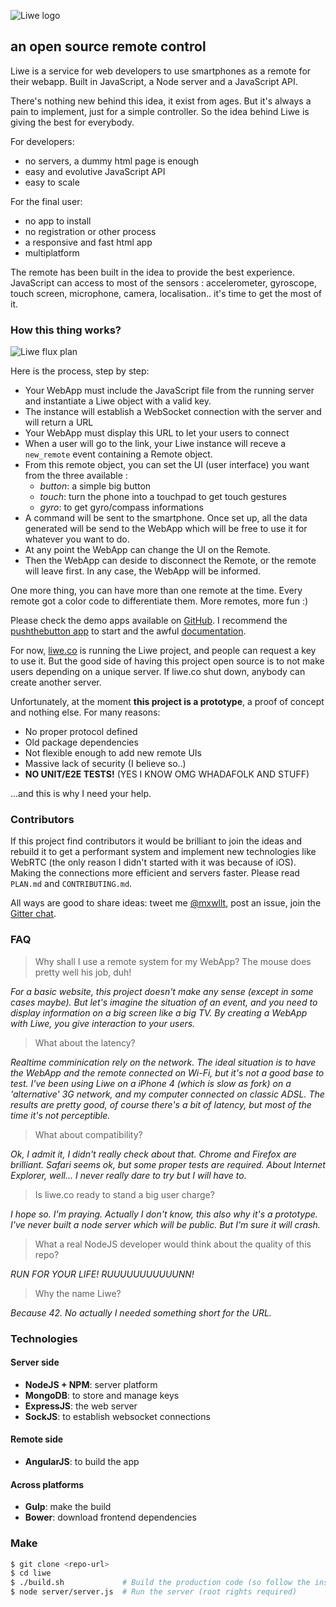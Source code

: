 ![Liwe logo](https://raw.github.com/liwe/liwe/master/client/source/assets/images/documentation_plan.png)
## an open source remote control

Liwe is a service for web developers to use smartphones as a remote for their webapp. Built in JavaScript, a Node server and a JavaScript API.

There's nothing new behind this idea, it exist from ages. But it's always a pain to implement, just for a simple controller. So the idea behind Liwe is giving the best for everybody.

For developers:

- no servers, a dummy html page is enough
- easy and evolutive JavaScript API
- easy to scale

For the final user:

- no app to install
- no registration or other process
- a responsive and fast html app
- multiplatform

The remote has been built in the idea to provide the best experience. JavaScript can access to most of the sensors : accelerometer, gyroscope, touch screen, microphone, camera, localisation..  it's time to get the most of it.

### How this thing works?

![Liwe flux plan](https://raw.github.com/liwe/liwe/master/client/source/assets/images/documentation_plan.png)

Here is the process, step by step:

- Your WebApp must include the JavaScript file from the running server and instantiate a Liwe object with a valid key.
- The instance will establish a WebSocket connection with the server and will return a URL
- Your WebApp must display this URL to let your users to connect
- When a user will go to the link, your Liwe instance will receve a `new_remote` event containing a Remote object.
- From this remote object, you can set the UI (user interface) you want from the three available :
  - *button*: a simple big button
  - *touch*: turn the phone into a touchpad to get touch gestures
  - *gyro*: to get gyro/compass informations
- A command will be sent to the smartphone. Once set up, all the data generated will be send to the WebApp which will be free to use it for whatever you want to do.
- At any point the WebApp can change the UI on the Remote.
- Then the WebApp can deside to disconnect the Remote, or the remote will leave first. In any case, the WebApp will be informed.

One more thing, you can have more than one remote at the time. Every remote got a color code to differentiate them. More remotes, more fun :)

Please check the demo apps available on [GitHub](http://github.com/liwe). I recommend the [pushthebutton app](https://github.com/liwe/app-pushthebutton) to start and the awful [documentation](http://github.com/liwe/liwe/wiki).

For now, [liwe.co](http://liwe.co) is running the Liwe project, and people can request a key to use it. But the good side of having this project open source is to not make users depending on a unique server. If liwe.co shut down, anybody can create another server.

Unfortunately, at the moment **this project is a prototype**, a proof of concept and nothing else. For many reasons:

- No proper protocol defined
- Old package dependencies
- Not flexible enough to add new remote UIs
- Massive lack of security (I believe so..)
- **NO UNIT/E2E TESTS!** (YES I KNOW OMG WHADAFOLK AND STUFF)

...and this is why I need your help.

### Contributors

If this project find contributors it would be brilliant to join the ideas and rebuild it to get a performant system and implement new technologies like WebRTC (the only reason I didn't started with it was because of iOS). Making the connections more efficient and servers faster. Please read `PLAN.md` and `CONTRIBUTING.md`.

All ways are good to share ideas: tweet me [@mxwllt](http://twitter.com/mxwllt), post an issue, join the [Gitter chat](http://gitter.im/liwe/liwe).

### FAQ

> Why shall I use a remote system for my WebApp? The mouse does pretty well his job, duh!

*For a basic website, this project doesn't make any sense (except in some cases maybe). But let's imagine the situation of an event, and you need to display information on a big screen like a big TV. By creating a WebApp with Liwe, you give interaction to your users.*

> What about the latency?

*Realtime comminication rely on the network. The ideal situation is to have the WebApp and the remote connected on Wi-Fi, but it's not a good base to test. I've been using Liwe on a iPhone 4 (which is slow as fork) on a 'alternative' 3G network, and my computer connected on classic ADSL. The results are pretty good, of course there's a bit of latency, but most of the time it's not perceptible.*

> What about compatibility?

*Ok, I admit it, I didn't really check about that. Chrome and Firefox are brilliant. Safari seems ok, but some proper tests are required. About Internet Explorer, well...  I never really dare to try but I will have to.*

> Is liwe.co ready to stand a big user charge?

*I hope so. I'm praying. Actually I don't know, this also why it's a prototype. I've never built a node server which will be public. But I'm sure it will crash.*

> What a real NodeJS developer would think about the quality of this repo?

*RUN FOR YOUR LIFE! RUUUUUUUUUUUNN!*

> Why the name Liwe?

*Because 42. No actually I needed something short for the URL.*

### Technologies

#### Server side

- **NodeJS + NPM**: server platform
- **MongoDB**: to store and manage keys
- **ExpressJS**: the web server
- **SockJS**: to establish websocket connections

#### Remote side

- **AngularJS**: to build the app

#### Across platforms

- **Gulp**: make the build
- **Bower**: download frontend dependencies

### Make

```bash
$ git clone <repo-url>
$ cd liwe
$ ./build.sh             # Build the production code (so follow the instructions)
$ node server/server.js  # Run the server (root rights required)
```
